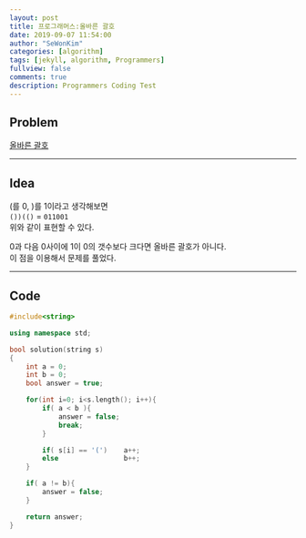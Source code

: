```yaml
---
layout: post
title: 프로그래머스:올바른 괄호
date: 2019-09-07 11:54:00
author: "SeWonKim"
categories: [algorithm]
tags: [jekyll, algorithm, Programmers]
fullview: false
comments: true
description: Programmers Coding Test
---
```


## Problem

[올바른 괄호](https://programmers.co.kr/learn/courses/30/lessons/12909)

---

## Idea

(를 0, )를 1이라고 생각해보면  
`())(()` = `011001`  
위와 같이 표현할 수 있다.

0과 다음 0사이에 1이 0의 갯수보다 크다면 올바른 괄호가 아니다.  
이 점을 이용해서 문제를 풀었다.

---

## Code

```cpp
#include<string>

using namespace std;

bool solution(string s)
{
    int a = 0;
    int b = 0;
    bool answer = true;

    for(int i=0; i<s.length(); i++){
        if( a < b ){
            answer = false;
            break;
        }

        if( s[i] == '(')    a++;
        else                b++;
    }

    if( a != b){
        answer = false;
    }

    return answer;
}
```
